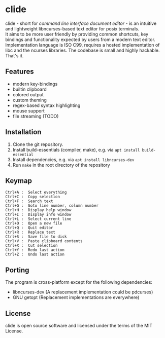 # clide
clide - short for *command line interface document editor* - is an intuitive
and lightweight libncurses-based text editor for posix terminals.  
It aims to be more user friendly by providing common shortcuts, key bindings
and functionality expected by users from a modern text editor.  
Implementation language is ISO C99, requires a hosted implementation of libc
and the ncurses libraries. The codebase is small and highly hackable.  
That's it.

## Features
* modern key-bindings
* builtin clipboard
* colored output
* custom theming
* regex-based syntax highlighting
* mouse support
* file streaming (TODO)

## Installation
1. Clone the git repository.
2. Install build-essentials (compiler, make), e.g. via `apt install build-essential`
3. Install dependencies, e.g. via `apt install libncurses-dev`
4. Run `make` in the root directory of the repository

## Keymap
```
Ctrl+A :  Select everything
Ctrl+C :  Copy selection
Ctrl+F :  Search text
Ctrl+G :  Goto line number, column number
Ctrl+H :  Display help window
Ctrl+I :  Display info window
Ctrl+L :  Select current line
Ctrl+O :  Open a new file
Ctrl+Q :  Quit editor
Ctrl+R :  Replace text
Ctrl+S :  Save file to disk
Ctrl+V :  Paste clipboard contents
Ctrl+X :  Cut selection
Ctrl+Y :  Redo last action
Ctrl+Z :  Undo last action
```

## Porting
The program is cross-platform except for the following dependencies:
* libncurses-dev (A replacement implementation could be pdcurses)
* GNU getopt (Replacement implementations are everywhere)

## License
clide is open source software and licensed under the terms of the MIT License.
